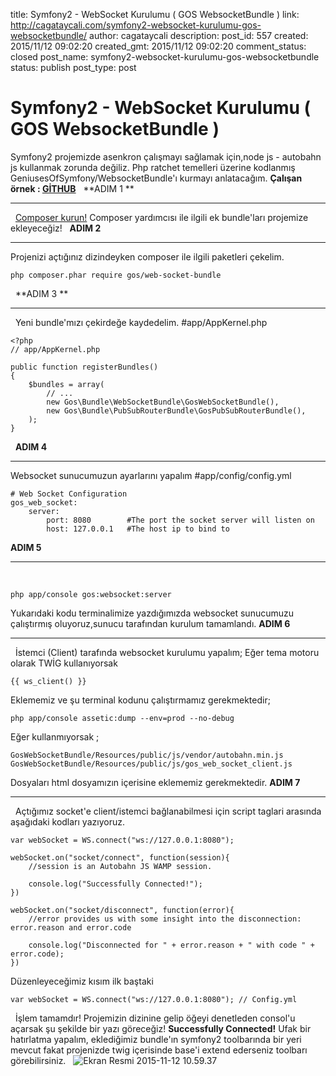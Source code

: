 title: Symfony2 - WebSocket Kurulumu ( GOS WebsocketBundle )
link: http://cagataycali.com/symfony2-websocket-kurulumu-gos-websocketbundle/
author: cagataycali
description: 
post_id: 557
created: 2015/11/12 09:02:20
created_gmt: 2015/11/12 09:02:20
comment_status: closed
post_name: symfony2-websocket-kurulumu-gos-websocketbundle
status: publish
post_type: post

# Symfony2 - WebSocket Kurulumu ( GOS WebsocketBundle )

Symfony2 projemizde asenkron çalışmayı sağlamak için,node js - autobahn js kullanmak zorunda değiliz. Php ratchet temelleri üzerine kodlanmış GeniusesOfSymfony/WebsocketBundle'ı kurmayı anlatacağım. **Çalışan örnek : [GİTHUB](https://github.com/ccali14/SymfonyWebSockets)**   **ADIM 1 **

* * *

  [Composer kurun!](/composer-kurulumu/) Composer yardımcısı ile ilgili ek bundle'ları projemize ekleyeceğiz!   **ADIM 2**

* * *

Projenizi açtığınız dizindeyken composer ile ilgili paketleri çekelim. 
    
    
    php composer.phar require gos/web-socket-bundle

  **ADIM 3 **

* * *

  Yeni bundle'mızı çekirdeğe kaydedelim. #app/AppKernel.php 
    
    
    <?php
    // app/AppKernel.php
    
    public function registerBundles()
    {
        $bundles = array(
            // ...
            new Gos\Bundle\WebSocketBundle\GosWebSocketBundle(), 
            new Gos\Bundle\PubSubRouterBundle\GosPubSubRouterBundle(), 
        );
    }

  **ADIM 4**  

* * *

Websocket sunucumuzun ayarlarını yapalım #app/config/config.yml 
    
    
    # Web Socket Configuration
    gos_web_socket:
        server:
            port: 8080        #The port the socket server will listen on
            host: 127.0.0.1   #The host ip to bind to

**ADIM 5**

* * *

 
    
    
    php app/console gos:websocket:server

Yukarıdaki kodu terminalimize yazdığımızda websocket sunucumuzu çalıştırmış oluyoruz,sunucu tarafından kurulum tamamlandı. **ADIM 6**

* * *

  İstemci (Client) tarafında websocket kurulumu yapalım; Eğer tema motoru olarak TWİG kullanıyorsak 
    
    
    {{ ws_client() }}

Eklememiz ve şu terminal kodunu çalıştırmamız gerekmektedir; 
    
    
    php app/console assetic:dump --env=prod --no-debug

Eğer kullanmıyorsak ; 
    
    
    GosWebSocketBundle/Resources/public/js/vendor/autobahn.min.js
    GosWebSocketBundle/Resources/public/js/gos_web_socket_client.js

Dosyaları html dosyamızın içerisine eklememiz gerekmektedir. **ADIM 7**

* * *

  Açtığımız socket'e client/istemci bağlanabilmesi için script taglari arasında aşağıdaki kodları yazıyoruz. 
    
    
    var webSocket = WS.connect("ws://127.0.0.1:8080");
    
    webSocket.on("socket/connect", function(session){
        //session is an Autobahn JS WAMP session.
    
        console.log("Successfully Connected!");
    })
    
    webSocket.on("socket/disconnect", function(error){
        //error provides us with some insight into the disconnection: error.reason and error.code
    
        console.log("Disconnected for " + error.reason + " with code " + error.code);
    })

Düzenleyeceğimiz kısım ilk baştaki 
    
    
    var webSocket = WS.connect("ws://127.0.0.1:8080"); // Config.yml

  İşlem tamamdır! Projemizin dizinine gelip öğeyi denetleden consol'u açarsak şu şekilde bir yazı göreceğiz! **Successfully Connected!** Ufak bir hatırlatma yapalım, eklediğimiz bundle'ın symfony2 toolbarında bir yeri mevcut fakat projenizde twig içerisinde base'i extend ederseniz toolbarı görebilirsiniz.   ![Ekran Resmi 2015-11-12 10.59.37](/wp-content/uploads/2015/11/Ekran-Resmi-2015-11-12-10.59.37-300x176.png)
